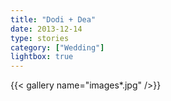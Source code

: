```yaml
---
title: "Dodi + Dea"
date: 2013-12-14
type: stories
category: ["Wedding"]
lightbox: true
---
```


{{< gallery name="images*.jpg" />}}